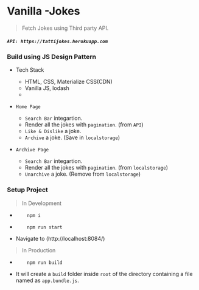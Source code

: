 # Vanilla -Jokes

> Fetch Jokes using Third party API.

##### `API: https://tattijokes.herokuapp.com`

### Build using JS Design Pattern

- Tech Stack

  - HTML, CSS, Materialize CSS(CDN)
  - Vanilla JS, lodash
  -

- `Home Page`

  - `Search Bar` integartion.
  - Render all the jokes with `pagination`. (from `API`)
  - `Like & Dislike` a joke.
  - `Archive` a joke. (Save in `localstorage`)

- `Archive Page`
  - `Search Bar` integartion.
  - Render all the jokes with `pagination`. (from `localstorage`)
  - `Unarchive` a joke. (Remove from `localstorage`)

### Setup Project

> In Development

- ```
      npm i
  ```
- ```
      npm run start
  ```
- Navigate to (http://localhost:8084/)

> In Production

- ```
      npm run build
  ```
- It will create a `build` folder inside `root` of the directory containing a file named as `app.bundle.js`.
